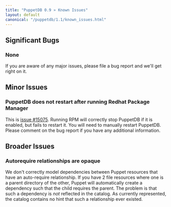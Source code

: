 ```yaml
---
title: "PuppetDB 0.9 » Known Issues"
layout: default
canonical: "/puppetdb/1.1/known_issues.html"
---
```



Significant Bugs
-----

### None
If you are aware of any major issues, please file a bug report and we'll get right on it.


Minor Issues
-----

### PuppetDB does not restart after running Redhat Package Manager

This is [issue #15075][rpm]. Running RPM will correctly stop PuppetDB if it is enabled, but fails to restart it. You will need to manually restart PuppetDB. Please comment on the bug report if you have any additional information. 

[rpm]: http://projects.puppetlabs.com/issues/15075


Broader Issues
-----

### Autorequire relationships are opaque

We don't correctly model dependencies between Puppet resources that have an auto-require relationship. If you have 2 file resources where one is a parent directory of the other, Puppet will automatically create a dependency such that the child requires the parent. The problem is that such a dependency is *not* reflected in the catalog. As currently represented, the catalog contains no hint that such a relationship ever existed.
